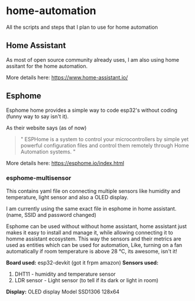 # home-automation
All the scripts and steps that I plan to use for home automation

## Home Assistant

As most of open source community already uses, I am also using home assitant for the home automation.

More details here: https://www.home-assistant.io/


## Esphome
Esphome home provides a simple way to code esp32's without coding (funny way to say isn't it).

As their website says (as of now)
> " ESPHome is a system to control your microcontrollers by simple yet powerful configuration files and control them remotely through Home Automation systems. "

More details here: https://esphome.io/index.html

### esphome-multisensor
This contains yaml file on connecting multiple sensors like humidity and temperature, light sensor and also a OLED display.

I am currently using the same exact file in esphome in home assistant. (name, SSID and password changed)

Esphome can be used without without home assistant, home assistant just makes it easy to install and manage it, while allowing connecting it to homme assistant ecosystem. This way the sensors and their metrics are used as entities which can be used for automation, Like, turning on a fan automatically if room temperature is above 28 °C, its awesome, isn't it!

**Board used:** esp32-devkit (got it frpm amazon)
**Sensors used:**
1. DHT11 - humidity and temperature sensor
2. LDR sensor - Light sensor (to tell if its dark or light in room)

**Display:** OLED display Model SSD1306 128x64